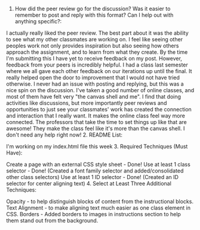 1. How did the peer review go for the discussion? Was it easier to remember to post and reply with this format? Can I help out with anything specific?:

I actually really liked the peer review. The best part about it was the ability to see what my other classmates are working on. I feel like seeing other peoples work not only provides inspiration but also seeing how others approach the assignment, and to learn from what they create. By the time I'm submitting this I have yet to receive feedback on my post. However, feedback from your peers is incredibly helpful. I had a class last semester where we all gave each other feedback on our iterations up until the final. It really helped open the door to improvement that I would not have tried otherwise. I never had an issue with posting and replying, but this was a nice spin on the discussion.
I've taken a good number of online classes, and most of them have felt very "the canvas shell and me". I find that doing activities like discussions, but more importantly peer reviews and opportunities to just see your classmates' work has created the connection and interaction that I really want. It makes the online class feel way more connected. The professors that take the time to set things up like that are awesome! They make the class feel like it's more than the canvas shell.
I don't need any help right now!
2. README List:

I'm working on my index.html file this week
3. Required Techniques (Must Have):

Create a page with an external CSS style sheet - Done!
Use at least 1 class selector - Done! (Created a font family selector and added/consolidated other class selectors)
Use at least 1 ID selector - Done! (Created an ID selector for center aligning text)
4. Select at Least Three Additional Techniques:

Opacity - to help distinguish blocks of content from the instructional blocks.
Text Alignment - to make aligning text much easier as one class element in CSS.
Borders - Added borders to images in instructions section to help them stand out from the background.